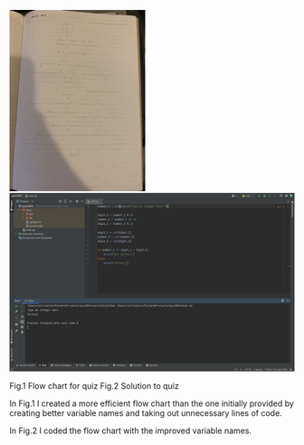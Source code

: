![](quiz004.jpeg)
![](quiz004.png)

Fig.1 Flow chart for quiz
Fig.2 Solution to quiz

In Fig.1 I created a more efficient flow chart than the one initially provided by creating better variable names and taking out unnecessary lines of code.

In Fig.2 I coded the flow chart with the improved variable names. 
